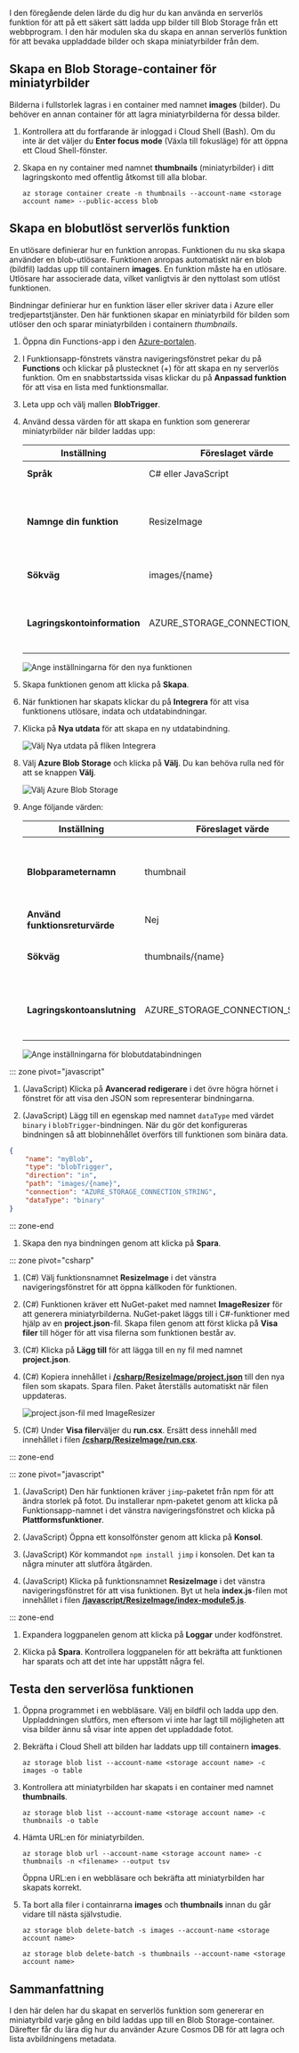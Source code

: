 I den föregående delen lärde du dig hur du kan använda en serverlös funktion för att på ett säkert sätt ladda upp bilder till Blob Storage från ett webbprogram. I den här modulen ska du skapa en annan serverlös funktion för att bevaka uppladdade bilder och skapa miniatyrbilder från dem.

## <a name="create-a-blob-storage-container-for-thumbnails"></a>Skapa en Blob Storage-container för miniatyrbilder

Bilderna i fullstorlek lagras i en container med namnet **images** (bilder). Du behöver en annan container för att lagra miniatyrbilderna för dessa bilder.

1. Kontrollera att du fortfarande är inloggad i Cloud Shell (Bash). Om du inte är det väljer du **Enter focus mode** (Växla till fokusläge) för att öppna ett Cloud Shell-fönster. 

1. Skapa en ny container med namnet **thumbnails** (miniatyrbilder) i ditt lagringskonto med offentlig åtkomst till alla blobar.

    ```azurecli
    az storage container create -n thumbnails --account-name <storage account name> --public-access blob
    ```

## <a name="create-a-blob-triggered-serverless-function"></a>Skapa en blobutlöst serverlös funktion

En utlösare definierar hur en funktion anropas. Funktionen du nu ska skapa använder en blob-utlösare. Funktionen anropas automatiskt när en blob (bildfil) laddas upp till containern **images**. En funktion måste ha en utlösare. Utlösare har associerade data, vilket vanligtvis är den nyttolast som utlöst funktionen.

Bindningar definierar hur en funktion läser eller skriver data i Azure eller tredjepartstjänster. Den här funktionen skapar en miniatyrbild för bilden som utlöser den och sparar miniatyrbilden i containern *thumbnails*.

1. Öppna din Functions-app i den [Azure-portalen](https://portal.azure.com/?azure-portal=true).

1. I Funktionsapp-fönstrets vänstra navigeringsfönstret pekar du på **Functions** och klickar på plustecknet (+) för att skapa en ny serverlös funktion. Om en snabbstartssida visas klickar du på **Anpassad funktion** för att visa en lista med funktionsmallar.

1. Leta upp och välj mallen **BlobTrigger**.

1. Använd dessa värden för att skapa en funktion som genererar miniatyrbilder när bilder laddas upp:

    | Inställning      |  Föreslaget värde   | Beskrivning                                        |
    | --- | --- | ---|
    | **Språk** | C# eller JavaScript | Välj det språk du föredrar. |
    | **Namnge din funktion** | ResizeImage | Ange det här namnet exakt så som det visas så att programmet kan identifiera funktionen. |
    | **Sökväg** | images/{name} | Kör funktionen när en fil läggs till i containern **images**. |
    | **Lagringskontoinformation** | AZURE_STORAGE_CONNECTION_STRING | Använd miljövariabeln som skapades tidigare med anslutningssträngen. |

    ![Ange inställningarna för den nya funktionen](../media/3-new-function.png)

1. Skapa funktionen genom att klicka på **Skapa**.

1. När funktionen har skapats klickar du på **Integrera** för att visa funktionens utlösare, indata och utdatabindningar.

1. Klicka på **Nya utdata** för att skapa en ny utdatabindning.

    ![Välj Nya utdata på fliken Integrera](../media/3-new-output.jpg)

1. Välj **Azure Blob Storage** och klicka på **Välj**. Du kan behöva rulla ned för att se knappen **Välj**.

    ![Välj Azure Blob Storage](../media/3-storage-output.jpg)

1. Ange följande värden:

    | Inställning      |  Föreslaget värde   | Beskrivning                                        |
    | --- | --- | ---|
    | **Blobparameternamn** | thumbnail | Funktionen använder parametern med det här namnet för att skriva miniatyrbilden. |
    | **Använd funktionsreturvärde** | Nej |  |
    | **Sökväg** | thumbnails/{name} | Miniatyrbilderna skrivs till en container med namnet **thumbnails**. |
    | **Lagringskontoanslutning** | AZURE_STORAGE_CONNECTION_STRING | Använd miljövariabeln som skapades tidigare med anslutningssträngen. |

    ![Ange inställningarna för blobutdatabindningen](../media/3-blob-output.png)

::: zone pivot="javascript"
1. (JavaScript) Klicka på **Avancerad redigerare** i det övre högra hörnet i fönstret för att visa den JSON som representerar bindningarna.

1. (JavaScript) Lägg till en egenskap med namnet `dataType` med värdet `binary` i `blobTrigger`-bindningen. När du gör det konfigureras bindningen så att blobinnehållet överförs till funktionen som binära data.

```json
{
    "name": "myBlob",
    "type": "blobTrigger",
    "direction": "in",
    "path": "images/{name}",
    "connection": "AZURE_STORAGE_CONNECTION_STRING",
    "dataType": "binary"
}
```

::: zone-end

1. Skapa den nya bindningen genom att klicka på **Spara**.

::: zone pivot="csharp"

1. (C#) Välj funktionsnamnet **ResizeImage** i det vänstra navigeringsfönstret för att öppna källkoden för funktionen.

1. (C#) Funktionen kräver ett NuGet-paket med namnet **ImageResizer** för att generera miniatyrbilderna. NuGet-paket läggs till i C#-funktioner med hjälp av en **project.json**-fil. Skapa filen genom att först klicka på **Visa filer** till höger för att visa filerna som funktionen består av.

1. (C#) Klicka på **Lägg till** för att lägga till en ny fil med namnet **project.json**.

1. (C#) Kopiera innehållet i [**/csharp/ResizeImage/project.json**](https://raw.githubusercontent.com/Azure-Samples/functions-first-serverless-web-application/master/csharp/ResizeImage/project.json) till den nya filen som skapats. Spara filen. Paket återställs automatiskt när filen uppdateras.

    ![project.json-fil med ImageResizer](../media/3-project-json.png)

1. (C#) Under **Visa filer**väljer du **run.csx**. Ersätt dess innehåll med innehållet i filen [**/csharp/ResizeImage/run.csx**](https://raw.githubusercontent.com/Azure-Samples/functions-first-serverless-web-application/master/csharp/ResizeImage/run.csx).

::: zone-end

::: zone pivot="javascript"

1. (JavaScript) Den här funktionen kräver `jimp`-paketet från npm för att ändra storlek på fotot. Du installerar npm-paketet genom att klicka på Funktionsapp-namnet i det vänstra navigeringsfönstret och klicka på **Plattformsfunktioner**.

1. (JavaScript) Öppna ett konsolfönster genom att klicka på **Konsol**.

1. (JavaScript) Kör kommandot `npm install jimp` i konsolen. Det kan ta några minuter att slutföra åtgärden.

1. (JavaScript) Klicka på funktionsnamnet **ResizeImage** i det vänstra navigeringsfönstret för att visa funktionen. Byt ut hela **index.js**-filen mot innehållet i filen [**/javascript/ResizeImage/index-module5.js**](https://raw.githubusercontent.com/Azure-Samples/functions-first-serverless-web-application/master/javascript/ResizeImage/index.js).

::: zone-end

1. Expandera loggpanelen genom att klicka på **Loggar** under kodfönstret.

1. Klicka på **Spara**. Kontrollera loggpanelen för att bekräfta att funktionen har sparats och att det inte har uppstått några fel.

## <a name="test-the-serverless-function"></a>Testa den serverlösa funktionen

1. Öppna programmet i en webbläsare. Välj en bildfil och ladda upp den. Uppladdningen slutförs, men eftersom vi inte har lagt till möjligheten att visa bilder ännu så visar inte appen det uppladdade fotot.

1. Bekräfta i Cloud Shell att bilden har laddats upp till containern **images**.

    ```azurecli
    az storage blob list --account-name <storage account name> -c images -o table
    ```

1. Kontrollera att miniatyrbilden har skapats i en container med namnet **thumbnails**.

    ```azurecli
    az storage blob list --account-name <storage account name> -c thumbnails -o table
    ```

1. Hämta URL:en för miniatyrbilden.

    ```azurecli
    az storage blob url --account-name <storage account name> -c thumbnails -n <filename> --output tsv
    ```

    Öppna URL:en i en webbläsare och bekräfta att miniatyrbilden har skapats korrekt.

1. Ta bort alla filer i containrarna **images** och **thumbnails** innan du går vidare till nästa självstudie.

    ```azurecli
    az storage blob delete-batch -s images --account-name <storage account name>
    ```

    ```azurecli
    az storage blob delete-batch -s thumbnails --account-name <storage account name>
    ```

## <a name="summary"></a>Sammanfattning

I den här delen har du skapat en serverlös funktion som genererar en miniatyrbild varje gång en bild laddas upp till en Blob Storage-container. Därefter får du lära dig hur du använder Azure Cosmos DB för att lagra och lista avbildningens metadata.
